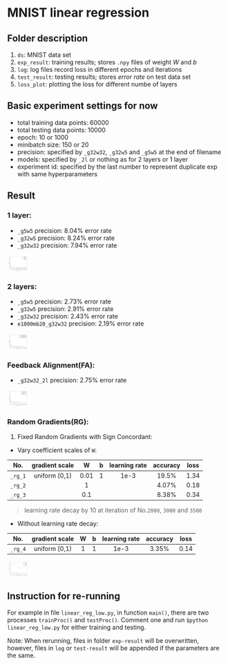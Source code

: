 # MNIST linear regression

## Folder description
1. `ds`: MNIST data set
2. `exp_result`: training results; stores `.npy` files of weight *W* and *b*
3. `log`:  log files record loss in different epochs and iterations
4. `test_result`: testing results; stores *error rate* on test data set
5. `loss_plot`: plotting the loss for different numbe of layers

## Basic experiment settings for now
- total training data points: 60000
- total testing data points: 10000
- epoch: 10 or 1000
- minibatch size: 150 or 20
- precision: specified by `_g32w32`, `_g32w5` and `_g5w5` at the end of filename
- models: specified by `_2l` or nothing as for 2 layers or 1 layer
- experiment id: specified by the last number to represent duplicate exp with same hyperparameters

## Result
### 1 layer:
- `_g5w5` precision: 8.04% error rate
- `_g32w5` precision: 8.24% error rate
- `_g32w32` precision: 7.94% error rate
<img src="./loss_plot/loss_1l.png" alt="loss plot 1 layer" style="width: 50px;"/>

### 2 layers:
- `_g5w5` precision: 2.73% error rate
- `_g32w5` precision: 2.91% error rate
- `_g32w32` precision: 2.43% error rate
- `e1000mb20_g32w32` precision: 2.19% error rate
<img src="./loss_plot/loss_2l.png" alt="loss plot 2 layer" style="width: 50px;"/>
<!-- ![loss plot 2 layer](./loss_plot/loss_2l.png =100x) -->

### Feedback Alignment(FA):
- `_g32w32_2l` precision: 2.75% error rate
<img src="./loss_plot/loss_fa.png" alt="loss plot fa" style="width: 50px;"/>
<!-- ![loss plot fa](./loss_plot/loss_fa.png =100x) -->

### Random Gradients(RG):
1. Fixed Random Gradients with Sign Concordant:
- Vary coefficient scales of `W`:

|No.|gradient scale | W | b | learning rate |accuracy|loss|
|:---:|:-------------:|:---:|:---:|:---:|:---:|:---:|
|`_rg_1`|uniform [0,1) |0.01|1|1e-3|19.5%|1.34|
|`_rg_2`||1|||4.07%|0.18|
|`_rg_3`||0.1|||8.38%|0.34|

> learning rate decay by 10 at iteration of No.`2000`, `3000` and `3500`

- Without learning rate decay:

|No.|gradient scale | W | b | learning rate |accuracy|loss|
|:---:|:-------------:|:---:|:---:|:---:|:---:|:---:|
|`_rg_4`|uniform [0,1) |1|1|1e-3|3.35%|0.14|

<img src="./loss_plot/loss_rg.png" alt="loss plot rg" style="width: 50px;"/>

## Instruction for re-running
For example in file `linear_reg_low.py`, in function `main()`, there are two processes `trainProc()` and `testProc()`. Comment one and run `$python linear_reg_low.py` for either training and testing.

Note: When rerunning, files in folder `exp-result` will be overwritten, however, files in `log` or `test-result` will be appended if the parameters are the same.



